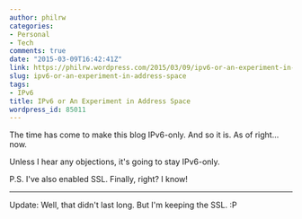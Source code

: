 ```yaml
---
author: philrw
categories:
- Personal
- Tech
comments: true
date: "2015-03-09T16:42:41Z"
link: https://philrw.wordpress.com/2015/03/09/ipv6-or-an-experiment-in-address-space/
slug: ipv6-or-an-experiment-in-address-space
tags:
- IPv6
title: IPv6 or An Experiment in Address Space
wordpress_id: 85011
---
```


The time has come to make this blog IPv6-only. And so it is. As of right... now.

Unless I hear any objections, it's going to stay IPv6-only.

P.S. I've also enabled SSL. Finally, right? I know!



* * *



Update: Well, that didn't last long. But I'm keeping the SSL. :P
